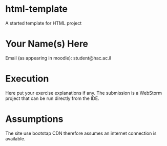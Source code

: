 # html-template
A started template for HTML project

<h1>Your Name(s) Here</h1>
<p>Email (as appearing in moodle): student@hac.ac.il</p>

<h1>Execution</h1>
<p>
Here put your exercise explanations if any.
The submission is a WebStorm project that can be run directly from the IDE.
</p>
<h1>Assumptions</h1>
<p>
  The site use bootstap CDN therefore assumes an internet connection is available.
</p>
